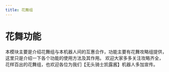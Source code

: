 ```yaml
---
title: 花舞组
---
```


# 花舞功能

本模块主要是介绍花舞组与本机器人间的互惠合作，功能主要有花舞攻略组提供，这里只是介绍一下各个功能的使用方法及其作用。
欢迎大家多多关注攻略齐全，花样百出的花舞组，也欢迎各位为我们【无头骑士凯露酱】机器人多加宣传。